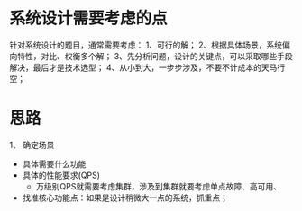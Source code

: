# 系统设计需要考虑的点

针对系统设计的题目，通常需要考虑：
1、可行的解；
2、根据具体场景，系统偏向特性，对比、权衡多个解；
3、先分析问题，设计的关键点，可以采取哪些手段解决，最后才是技术选型；
4、从小到大，一步步涉及，不要不计成本的天马行空；

# 思路

1、 确定场景

- 具体需要什么功能
- 具体的性能要求(QPS)
  - 万级别QPS就需要考虑集群，涉及到集群就要考虑单点故障、高可用、
- 找准核心功能点：如果是设计稍微大一点的系统，抓重点；
